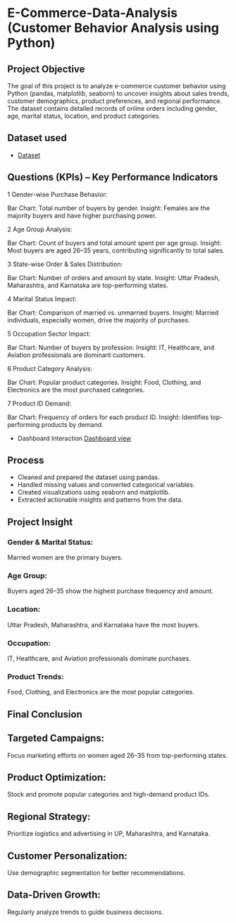 # E-Commerce-Data-Analysis (Customer Behavior Analysis using Python)
## Project Objective
The goal of this project is to analyze e-commerce customer behavior using Python (pandas, matplotlib, seaborn) to uncover insights about sales trends, customer demographics, product preferences, and regional performance. The dataset contains detailed records of online orders including gender, age, marital status, location, and product categories.
## Dataset used
- <a href="https://github.com/mrtaha23/Data-analyst-E-Commerce-Sales-Using-Python-/blob/main/E-Commerce%20Sales.csv">Dataset</a>

## Questions (KPIs) – Key Performance Indicators
1 Gender-wise Purchase Behavior:

Bar Chart: Total number of buyers by gender.
Insight: Females are the majority buyers and have higher purchasing power.

2 Age Group Analysis:

Bar Chart: Count of buyers and total amount spent per age group.
Insight: Most buyers are aged 26–35 years, contributing significantly to total sales.

3 State-wise Order & Sales Distribution:

Bar Chart: Number of orders and amount by state.
Insight: Uttar Pradesh, Maharashtra, and Karnataka are top-performing states.

4 Marital Status Impact:

Bar Chart: Comparison of married vs. unmarried buyers.
Insight: Married individuals, especially women, drive the majority of purchases.

5 Occupation Sector Impact:

Bar Chart: Number of buyers by profession.
Insight: IT, Healthcare, and Aviation professionals are dominant customers.

6 Product Category Analysis:

Bar Chart: Popular product categories.
Insight: Food, Clothing, and Electronics are the most purchased categories.

7 Product ID Demand:

Bar Chart: Frequency of orders for each product ID.
Insight: Identifies top-performing products by demand.


- Dashboard Interaction <a href="https://github.com/mrtaha23/Data-analyst-E-Commerce-Sales-Using-Python-/blob/main/E_commerce_sale.ipynb">Dashboard view </a>

## Process
- Cleaned and prepared the dataset using pandas.
- Handled missing values and converted categorical variables.
- Created visualizations using seaborn and matplotlib.
- Extracted actionable insights and patterns from the data.

## Project Insight

### Gender & Marital Status: 
Married women are the primary buyers.
### Age Group: 
Buyers aged 26–35 show the highest purchase frequency and amount.
### Location: 
Uttar Pradesh, Maharashtra, and Karnataka have the most buyers.
### Occupation: 
IT, Healthcare, and Aviation professionals dominate purchases.
### Product Trends: 
Food, Clothing, and Electronics are the most popular categories.

## Final Conclusion

## Targeted Campaigns: 
Focus marketing efforts on women aged 26–35 from top-performing states.
## Product Optimization: 
Stock and promote popular categories and high-demand product IDs.
## Regional Strategy: 
Prioritize logistics and advertising in UP, Maharashtra, and Karnataka.
## Customer Personalization: 
Use demographic segmentation for better recommendations.
## Data-Driven Growth: 
Regularly analyze trends to guide business decisions.
